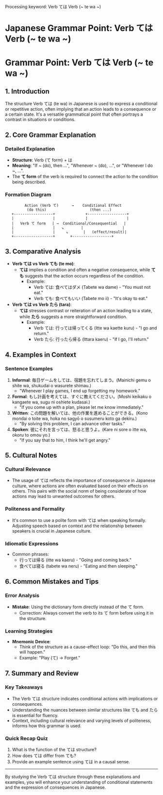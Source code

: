 Processing keyword: Verb ては Verb (~ te wa ~)
# Japanese Grammar Point: Verb ては Verb (~ te wa ~)
# Grammar Point: Verb ては Verb (~ te wa ~)
## 1. Introduction
The structure Verb ては (te wa) in Japanese is used to express a conditional or repetitive action, often implying that an action leads to a consequence or a certain state. It's a versatile grammatical point that often portrays a contrast in situations or conditions.
## 2. Core Grammar Explanation
### Detailed Explanation
- **Structure**: Verb (て form) + は
- **Meaning**: "If ~ (do), then ...", "Whenever ~ (do), ...", or "Whenever I do ~, ...".
- The **て form** of the verb is required to connect the action to the condition being described.
### Formation Diagram
```plaintext
         Action (Verb て)      →    Conditional Effect
          (do this)                    (then ...)
   +------------------+              +------------------+
   |                  |              |                  |
   |   Verb て form   | →  Conditional/Consequential   |
   |                  |   ↘        |                  |
   |                  |     ↘       |   (effect/result)|
   +------------------+       +------------------+
```
## 3. Comparative Analysis
- **Verb ては vs Verb ても (te mo)**: 
  - **ては** implies a condition and often a negative consequence, while **ても** suggests that the action occurs regardless of the condition. 
    - Example: 
      - Verb ては: 食べてはダメ (Tabete wa dame) - "You must not eat."
      - Verb ても: 食べてもいい (Tabete mo ii) - "It's okay to eat."
- **Verb ては vs Verb たら (tara)**: 
  - **ては** stresses contrast or reiteration of an action leading to a state, while **たら** suggests a more straightforward condition.
    - Example: 
      - Verb ては: 行っては帰ってくる (Itte wa kaette kuru) - "I go and return."
      - Verb たら: 行ったら帰る (Ittara kaeru) - "If I go, I'll return."
## 4. Examples in Context
### Sentence Examples
1. **Informal**: 毎日ゲームをしては、宿題を忘れてしまう。(Mainichi gemu o shite wa, shukudai o wasurete shimau.) 
   - "Whenever I play games, I end up forgetting my homework."
2. **Formal**: もし計画を考えては、すぐに教えてください。(Moshi keikaku o kangaete wa, sugu ni oshiete kudasai.) 
   - "If you come up with a plan, please let me know immediately."
3. **Written**: この問題を解いては、他の作業を進めることができる。(Kono mondai o toite wa, hoka no sagyō o susumeru koto ga dekiru.)
   - "By solving this problem, I can advance other tasks."
4. **Spoken**: 彼にそれを言っては、怒ると思うよ。(Kare ni sore o itte wa, okoru to omou yo.)
   - "If you say that to him, I think he'll get angry."
## 5. Cultural Notes
### Cultural Relevance
- The usage of ては reflects the importance of consequence in Japanese culture, where actions are often evaluated based on their effects on others. This pairs with the social norm of being considerate of how actions may lead to unwanted outcomes for others.
### Politeness and Formality
- It's common to use a polite form with ては when speaking formally. Adjusting speech based on context and the relationship between speakers is crucial in Japanese culture.
### Idiomatic Expressions
- Common phrases: 
  - 行っては帰る (itte wa kaeru) - "Going and coming back."
  - 食べては寝る (tabete wa neru) - "Eating and then sleeping."
## 6. Common Mistakes and Tips
### Error Analysis
- **Mistake**: Using the dictionary form directly instead of the て form.
  - Correction: Always convert the verb to its て form before using it in the structure.
### Learning Strategies
- **Mnemonic Device**: 
  - Think of the structure as a cause-effect loop: "Do this, and then this will happen." 
  - Example: "Play (て) → Forget."
## 7. Summary and Review
### Key Takeaways
- The Verb ては structure indicates conditional actions with implications or consequences.
- Understanding the nuances between similar structures like ても and たら is essential for fluency.
- Context, including cultural relevance and varying levels of politeness, informs how this grammar is used.
### Quick Recap Quiz
1. What is the function of the ては structure?
2. How does ては differ from ても?
3. Provide an example sentence using ては in a causal sense.
--- 
By studying the Verb ては structure through these explanations and examples, you will enhance your understanding of conditional statements and the expression of consequences in Japanese.
